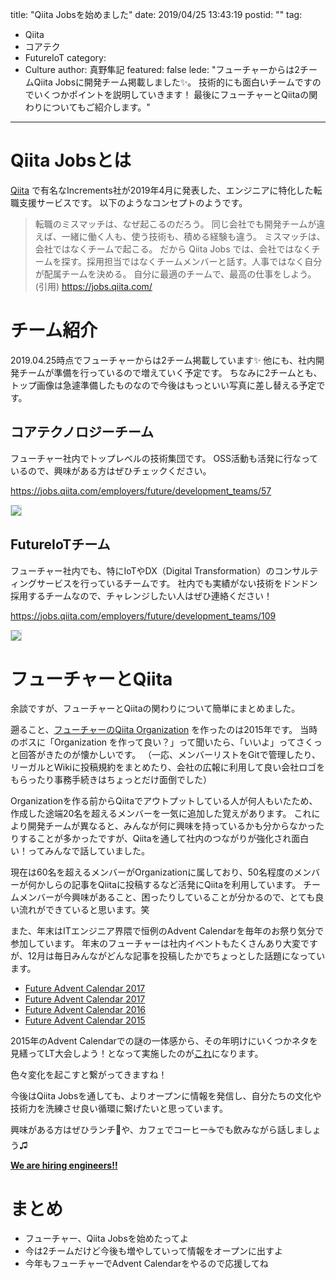 title: "Qiita Jobsを始めました"
date: 2019/04/25 13:43:19
postid: ""
tag:
  - Qiita
  - コアテク
  - FutureIoT
category:
  - Culture
author: 真野隼記
featured: false
lede: "フューチャーからは2チームQiita Jobsに開発チーム掲載しました✨。
技術的にも面白いチームですのでいくつかポイントを説明していきます！
最後にフューチャーとQiitaの関わりについてもご紹介します。"
---
# Qiita Jobsとは

[Qiita](https://qiita.com/) で有名なIncrements社が2019年4月に発表した、エンジニアに特化した転職支援サービスです。
以下のようなコンセプトのようです。

> 転職のミスマッチは、なぜ起こるのだろう。
> 同じ会社でも開発チームが違えば、一緒に働く人も、使う技術も、積める経験も違う。
> ミスマッチは、会社ではなくチームで起こる。
> だから Qiita Jobs では、会社ではなくチームを探す。採用担当ではなくチームメンバーと話す。人事ではなく自分が配属チームを決める。
> 自分に最適のチームで、最高の仕事をしよう。
> (引用) https://jobs.qiita.com/

# チーム紹介

2019.04.25時点でフューチャーからは2チーム掲載しています✨
他にも、社内開発チームが準備を行っているので増えていく予定です。
ちなみに2チームとも、トップ画像は急遽準備したものなので今後はもっといい写真に差し替える予定です。


## コアテクノロジーチーム

フューチャー社内でトップレベルの技術集団です。
OSS活動も活発に行なっているので、興味がある方はぜひチェックください。

https://jobs.qiita.com/employers/future/development_teams/57

<img src="/images/20190425/photo_20190425_01.png" style="border:solid 1px #CFD8DC">



## FutureIoTチーム

フューチャー社内でも、特にIoTやDX（Digital Transformation）のコンサルティングサービスを行っているチームです。
社内でも実績がない技術をドンドン採用するチームなので、チャレンジしたい人はぜひ連絡ください！

https://jobs.qiita.com/employers/future/development_teams/109

<img src="/images/20190425/photo_20190425_02.png" style="border:solid 1px #CFD8DC">



# フューチャーとQiita

余談ですが、フューチャーとQiitaの関わりについて簡単にまとめました。

遡ること、[フューチャーのQiita Organization](https://qiita.com/organizations/future) を作ったのは2015年です。
当時のボスに「Organization を作って良い？」って聞いたら、「いいよ」ってさくっと回答がきたのが懐かしいです。
（一応、メンバーリストをGitで管理したり、リーガルとWikiに投稿規約をまとめたり、会社の広報に利用して良い会社ロゴをもらったり事務手続きはちょっとだけ面倒でした）

Organizationを作る前からQiitaでアウトプットしている人が何人もいたため、作成した途端20名を超えるメンバーを一気に追加した覚えがあります。
これにより開発チームが異なると、みんなが何に興味を持っているかも分からなかったりすることが多かったですが、Qiitaを通して社内のつながりが強化され面白い！ってみんなで話していました。

現在は60名を超えるメンバーがOrganizationに属しており、50名程度のメンバーが何かしらの記事をQiitaに投稿するなど活発にQiitaを利用しています。
チームメンバーが今興味があること、困ったりしていることが分かるので、とても良い流れができていると思います。笑

また、年末はITエンジニア界隈で恒例のAdvent Calendarを毎年のお祭り気分で参加しています。
年末のフューチャーは社内イベントもたくさんあり大変ですが、12月は毎日みんながどんな記事を投稿したかでちょっとした話題になっています。

* [Future Advent Calendar 2017](https://qiita.com/advent-calendar/2018/future)
* [Future Advent Calendar 2017](https://qiita.com/advent-calendar/2017/future)
* [Future Advent Calendar 2016](https://qiita.com/advent-calendar/2016/future)
* [Future Advent Calendar 2015](https://qiita.com/advent-calendar/2015/future)

2015年のAdvent Calendarでの謎の一体感から、その年明けにいくつかネタを見繕ってLT大会しよう！となって実施したのが[これ](https://future-architect.github.io/categories/Culture/page/2/)になります。

色々変化を起こすと繋がってきますね！

今後はQiita Jobsを通しても、よりオープンに情報を発信し、自分たちの文化や技術力を洗練させ良い循環に繋げたいと思っています。

興味がある方はぜひランチ🍝や、カフェでコーヒー☕でも飲みながら話しましょう♫

**[We are hiring engineers!!](http://www.future.co.jp/recruit/)**


# まとめ

* フューチャー、Qiita Jobsを始めたってよ
* 今は2チームだけど今後も増やしていって情報をオープンに出すよ
* 今年もフューチャーでAdvent Calendarをやるので応援してね

